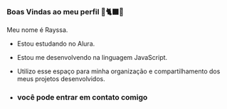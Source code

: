 ### Boas Vindas ao meu perfil 🖤🐈‍⬛🦋

Meu nome é Rayssa.

- Estou estudando no Alura.
- Estou me desenvolvendo na linguagem JavaScript.
- Utilizo esse espaço para minha organização e compartilhamento dos meus projetos desenvolvidos.

- ### você pode entrar em contato comigo 
